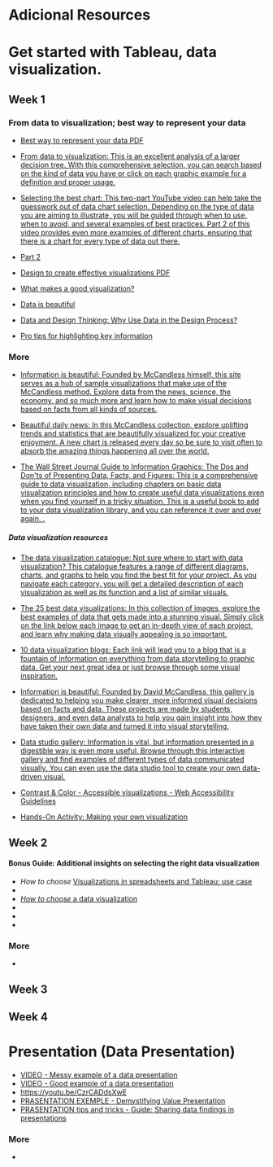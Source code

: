 # Adicional Resources

# Get started with Tableau, data visualization.

## Week 1

### From **data to visualization**; best way to represent your data

- [Best way to represent your data PDF](week1/best_way_to_represent_your_data.pdf)

- [From data to visualization: This is an excellent analysis of a larger decision tree. With this comprehensive selection, you can search based on the kind of data you have or click on each  graphic example for a definition and proper usage.](https://www.data-to-viz.com/)

- [Selecting the best chart: This two-part YouTube video can help take the guesswork out of data chart selection. Depending on the type of data you are aiming to illustrate, you will be guided through when to use, when to avoid, and several examples of best practices. Part 2 of this video provides even more examples of different charts, ensuring that there is a chart for every type of data out there.](https://www.youtube.com/watch?v=C07k0euBpr8)

- [Part 2](https://www.youtube.com/watch?v=qGaIB-bRn-A)

- [Design to create effective visualizations PDF](week1/design_to_create_effective_visualizations.pdf)

- [What makes a good visualization?](week1/What-Makes-a-Good-Infoviz.pdf)

- [Data is beautiful](week1/data-is-beautiful.pdf)

- [Data and Design Thinking: Why Use Data in the Design Process?](https://www.enginess.io/insights/data-and-design-thinking)

- [Pro tips for highlighting key information](week1/pro-tips-for-highlighting-key-information-2022-08-01-16_58_23.pdf)

### More

- [Information is beautiful: Founded by McCandless himself, this site serves as a hub of sample visualizations that make use of the McCandless method. Explore data from the news, science, the economy, and so much more and learn how to make visual decisions based on facts from all kinds of sources.](https://informationisbeautiful.net/)

- [Beautiful daily news: In this McCandless collection, explore uplifting trends and statistics that are beautifully visualized for your creative enjoyment. A new chart is released every day so be sure to visit often to absorb the amazing things happening all over the world.](https://informationisbeautiful.net/beautifulnews/)

- [The Wall Street Journal Guide to Information Graphics: The Dos and Don'ts of Presenting Data, Facts, and Figures: This is a comprehensive guide to data visualization, including chapters on basic data visualization principles and how to create useful data visualizations even when you find yourself in a tricky situation. This is a useful book to add to your data visualization library, and you can reference it over and over again. .](https://www.amazon.com/Street-Journal-Guide-Information-Graphics/dp/0393072959)

##### Data visualization resources

- [The data visualization catalogue: Not sure where to start with data visualization? This catalogue features a range of different diagrams, charts, and graphs to help you find the best fit for your project. As you navigate each category, you will get a detailed description of each visualization as well as its function and a list of similar visuals.](https://datavizcatalogue.com/#google_vignette)

- [The 25 best data visualizations: In this collection of images, explore the best examples of data that gets made into a stunning visual. Simply click on the link below each image to get an in-depth view of each project, and learn why making data visually appealing is so important.](https://visme.co/blog/best-data-visualizations/)

- [10 data visualization blogs: Each link will lead you to a blog that is a fountain of information on everything from data storytelling to graphic data. Get your next great idea or just browse through some visual inspiration.](https://www.tableau.com/learn/articles/best-data-visualization-blogs)

- [Information is beautiful: Founded by David McCandless, this gallery is dedicated to helping you make clearer, more informed visual decisions based on facts and data. These projects are made by students, designers, and even data analysts to help you gain insight into how they have taken their own data and turned it into visual storytelling.](https://informationisbeautiful.net/wdvp/gallery-2019/)

- [Data studio gallery: Information is vital, but information presented in a digestible way is even more useful. Browse through this interactive gallery and find examples of different types of data communicated visually. You can even use the data studio tool to create your own data-driven visual.](https://datastudio.google.com/gallery?category=visualization)

- [Contrast & Color - Accessible visualizations -  Web Accessibility Guidelines](http://web-accessibility.carnegiemuseums.org/design/color/)

- [Hands-On Activity: Making your own visualization](week1/hands-on-activity-making-your-own-visualization.pdf)

## Week 2

#### Bonus Guide: Additional insights on selecting the right data visualization

- *How to choose* [Visualizations in spreadsheets and Tableau; use case](week1/visualizations-in-spreadsheets-and-tableau.pdf)
-
- [*How to choose* a data visualization](week2/How-to-choose-a-data-visualization.pdf)
- []()
- []()
-
### More

- []()

## Week 3


## Week 4

# Presentation (Data Presentation)

####

- [VIDEO - Messy example of a data presentation](week4/Messexampleofadatapresentation.mp4)
- [VIDEO - Good example of a data presentation](week4/Goodexampleofadatapresentation.mp4)
- <https://youtu.be/CzrCADdsXwE>
- [PRASENTATION EXEMPLE - Demystifying Value Presentation](week4/DemystifyingValuePresentation.pptx)
- [PRASENTATION tips and tricks - Guide: Sharing data findings in presentations](week4/Sharing-your-data-findings-in-presentations-.pdf)

### More

- []()
